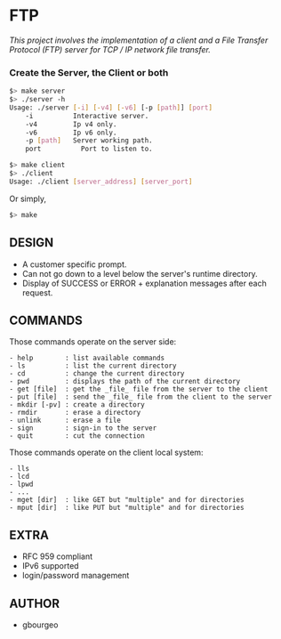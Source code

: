 # FTP
*This project involves the implementation of a client and a File Transfer Protocol (FTP) server for TCP / IP network file transfer.*


### Create the Server, the Client or both
```sh
$> make server
$> ./server -h
Usage: ./server [-i] [-v4] [-v6] [-p [path]] [port]
	-i		    Interactive server.
	-v4		    Ip v4 only.
	-v6		    Ip v6 only.
	-p [path]	Server working path.
	port		  Port to listen to.

$> make client
$> ./client
Usage: ./client [server_address] [server_port]

```
 Or simply,
```sh
$> make
```

## DESIGN
- A customer specific prompt.
- Can not go down to a level below the server's runtime directory.
- Display of SUCCESS or ERROR + explanation messages after each request.

## COMMANDS
Those commands operate on the server side:
```
- help        : list available commands
- ls          : list the current directory
- cd          : change the current directory
- pwd         : displays the path of the current directory
- get [file]  : get the _file_ file from the server to the client
- put [file]  : send the _file_ file from the client to the server
- mkdir [-pv] : create a directory
- rmdir       : erase a directory
- unlink      : erase a file
- sign        : sign-in to the server
- quit        : cut the connection
```

Those commands operate on the client local system:
```
- lls
- lcd
- lpwd
- ...
- mget [dir]  : like GET but "multiple" and for directories
- mput [dir]  : like PUT but "multiple" and for directories
```

## EXTRA
- RFC 959 compliant
- IPv6 supported
- login/password management

## AUTHOR
- gbourgeo

